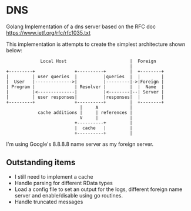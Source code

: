# DNS
Golang Implementation of a dns server based on the RFC doc https://www.ietf.org/rfc/rfc1035.txt

This implementation is attempts to create the simplest architecture shown below:

                 Local Host                        |  Foreign
                                                   |
    +---------+               +----------+         |  +--------+
    |         | user queries  |          |queries  |  |        |
    |  User   |-------------->|          |---------|->|Foreign |
    | Program |               | Resolver |         |  |  Name  |
    |         |<--------------|          |<--------|--| Server |
    |         | user responses|          |responses|  |        |
    +---------+               +----------+         |  +--------+
                                |     A            |
                cache additions |     | references |
                                V     |            |
                              +----------+         |
                              |  cache   |         |
                              +----------+         |

I'm using Google's 8.8.8.8 name server as my foreign server.

## Outstanding items
- I still need to implement a cache
- Handle parsing for different RData types
- Load a config file to set an output for the logs, different foreign name server and enable/disable using go routines.
- Handle truncated messages
